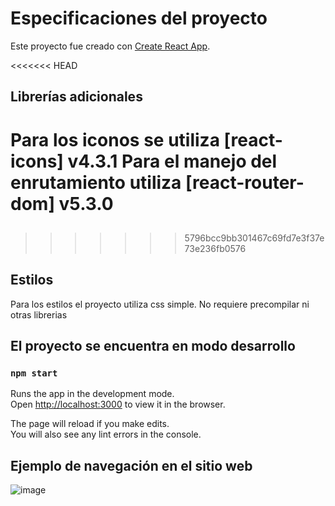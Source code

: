 # Especificaciones del proyecto

Este proyecto fue creado con [Create React App](https://github.com/facebook/create-react-app).

<<<<<<< HEAD
## Librerías adicionales
Para los iconos se utiliza  [react-icons] v4.3.1
Para el manejo del enrutamiento utiliza [react-router-dom] v5.3.0
=======
## 
>>>>>>> 5796bcc9bb301467c69fd7e3f37e73e236fb0576

## Estilos
Para los estilos el proyecto utiliza css simple.
No requiere precompilar ni otras librerias

## El proyecto se encuentra en modo desarrollo

### `npm start`

Runs the app in the development mode.\
Open [http://localhost:3000](http://localhost:3000) to view it in the browser.

The page will reload if you make edits.\
You will also see any lint errors in the console.

## Ejemplo de navegación en el sitio web
![image](https://github.com/GabrielMoraga/cartas-moraga-react/blob/main/public/cartas.gif)

